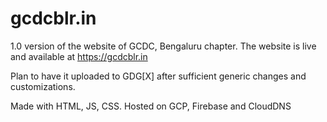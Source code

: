 # gcdcblr.in
1.0 version of the website of GCDC, Bengaluru chapter. The website is live and available at https://gcdcblr.in

Plan to have it uploaded to GDG[X] after sufficient generic changes and customizations.

Made with HTML, JS, CSS. Hosted on GCP, Firebase and CloudDNS
